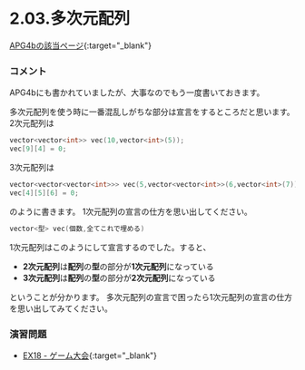 2.03.多次元配列
============

[APG4bの該当ページ](https://atcoder.jp/contests/APG4b/tasks/APG4b_t){:target="_blank"}

### コメント

APG4bにも書かれていましたが、大事なのでもう一度書いておきます。

多次元配列を使う時に一番混乱しがちな部分は宣言をするところだと思います。
2次元配列は
```c++
vector<vector<int>> vec(10,vector<int>(5));
vec[9][4] = 0;
```
3次元配列は
```c++
vector<vector<vector<int>>> vec(5,vector<vector<int>>(6,vector<int>(7)));
vec[4][5][6] = 0;
```
のように書きます。
1次元配列の宣言の仕方を思い出してください。
```c++
vector<型> vec(個数,全てこれで埋める)
```
1次元配列はこのようにして宣言するのでした。すると、

- **2次元配列**は**配列**の**型**の部分が**1次元配列**になっている
- **3次元配列**は**配列**の**型**の部分が**2次元配列**になっている

ということが分かります。
多次元配列の宣言で困ったら1次元配列の宣言の仕方を思い出してみてください。

### 演習問題

- [EX18 - ゲーム大会](https://atcoder.jp/contests/apg4b/tasks/APG4b_ce){:target="_blank"}